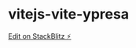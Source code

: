 # vitejs-vite-ypresa

[Edit on StackBlitz ⚡️](https://stackblitz.com/edit/2022-02-02-svelte-presentation)
